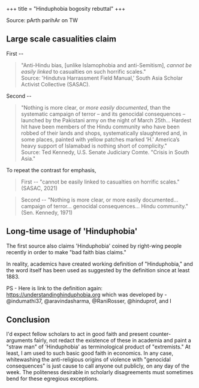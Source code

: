+++
title = "Hinduphobia bogosity rebuttal"
+++

Source: pArth parihAr on TW


## Large scale casualities claim
First -- 

> "Anti-Hindu bias, [unlike Islamophobia and anti-Semitism], *cannot be easily linked* to casualties on such horrific scales."  
> Source: 'Hindutva Harrassment Field Manual,' South Asia Scholar Activist Collective (SASAC).

Second --

> "Nothing is more clear, or *more easily documented*, than the systematic campaign of terror – and its genocidal consequences – launched by the Pakistani army on the night of March 25th... Hardest hit have been members of the Hindu community who have been robbed of their lands and shops, systematically slaughtered and, in some places, painted with yellow patches marked ‘H.' America’s heavy support of Islamabad is nothing short of complicity."  
>Source: Ted Kennedy, U.S. Senate Judiciary Comte. "Crisis in South Asia."

To repeat the contrast for emphasis,

> First -- "cannot be easily linked to casualties on horrific scales." (SASAC, 2021)

> Second -- "Nothing is more clear, or more easily documented... campaign of terror... genocidal consequences... Hindu community." (Sen. Kennedy, 1971)

## Long-time usage of 'Hinduphobia'
The first source also claims 'Hinduphobia' coined by right-wing people recently in order to make "bad faith bias claims."

In reality, academics have created working definition of "Hinduphobia," and the word itself has been used as suggested by the definition since at least 1883.

PS - Here is link to the definition again: https://understandinghinduphobia.org which was developed by -@indumathi37, @aravindasharma, @RaniRosser, @hinduprof, and I

## Conclusion
I'd expect fellow scholars to act in good faith and present counter-arguments fairly, not redact the existence of these in academia and paint a "straw man" of 'Hinduphobia' as terminological product of "extremists." At least, I am used to such basic good faith in economics. In any case, whitewashing the anti-religious origins of violence with "genocidal consequences" is just cause to call anyone out publicly, on any day of the week. The politeness desirable in scholarly disagreements must sometimes bend for these egregious exceptions.